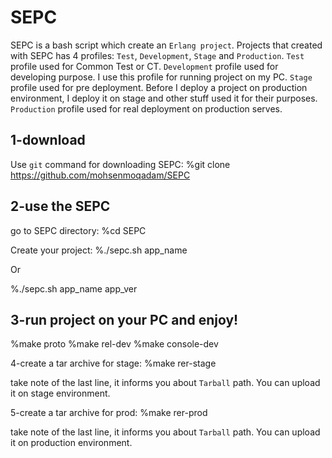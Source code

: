 SEPC
=====
SEPC is a bash script which create an `Erlang project`.
Projects that created with SEPC has 4 profiles: `Test`, `Development`, `Stage` and `Production`.
`Test` profile used for Common Test or CT.
`Development` profile used for developing purpose. I use this profile for running project on my PC.
`Stage` profile used for pre deployment. Before I deploy a project on production environment, I deploy it on stage and other stuff used it for their purposes.
`Production` profile used for real deployment on production serves.

1-download
-----
Use `git` command for downloading SEPC:
	%git clone https://github.com/mohsenmoqadam/SEPC

2-use the SEPC
-----
go to SEPC directory:
%cd SEPC

Create your project:
%./sepc.sh app_name

Or 

%./sepc.sh app_name app_ver

3-run project on your PC and enjoy!
-----
%make proto
%make rel-dev
%make console-dev

4-create a tar archive for stage:
%make rer-stage

take note of the last line, it informs you about `Tarball` path.
You can upload it on stage environment.

5-create a tar archive for prod:
%make rer-prod

take note of the last line, it informs you about `Tarball` path.
You can upload it on production environment.
